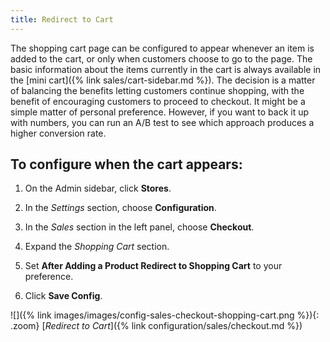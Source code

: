 ```yaml
---
title: Redirect to Cart
---
```


The shopping cart page can be configured to appear whenever an item is added to the cart, or only when customers choose to go to the page. The basic information about the items currently in the cart is always available in the [mini cart]({% link sales/cart-sidebar.md %}). The decision is a matter of balancing the benefits letting customers continue shopping, with the benefit of encouraging customers to proceed to checkout. It might be a simple matter of personal preference. However, if you want to back it up with numbers, you can run an A/B test to see which approach produces a higher conversion rate.

## To configure when the cart appears:

1. On the Admin sidebar, click **Stores**.

1. In the _Settings_ section, choose **Configuration**.

1. In the _Sales_ section in the left panel, choose **Checkout**.

1. Expand the _Shopping Cart_ section.

1. Set **After Adding a Product Redirect to Shopping Cart** to your preference.

1. Click **Save Config**.

![]({% link images/images/config-sales-checkout-shopping-cart.png %}){: .zoom}
[_Redirect to Cart_]({% link configuration/sales/checkout.md %})
